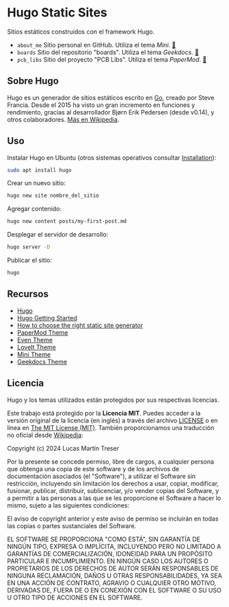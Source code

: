 # Hugo Static Sites

Sitios estáticos construidos con el framework Hugo.

- `about_me` Sitio personal en GitHub. Utiliza el tema *Mini*. [🔗](https://lmtreser.github.io/)
- `boards` Sitio del repositorio "boards". Utiliza el tema *Geekdocs*. [🔗](https://lmtreser.github.io/boards/)
- `pcb_libs` Sitio del proyecto "PCB Libs". Utiliza el tema *PaperMod*. [🔗](https://lmtreser.github.io/pcb_libs/)

## Sobre Hugo

Hugo es un generador de sitios estáticos escrito en [Go](https://go.dev/), creado por Steve Francia. Desde el 2015 ha visto un gran incremento en funciones y rendimiento, gracias al desarrollador Bjørn Erik Pedersen (desde v0.14), y otros colaboradores. [Más en Wikipedia](https://es.m.wikipedia.org/wiki/Hugo_(software)).

## Uso

Instalar Hugo en Ubuntu (otros sistemas operativos consultar [Installation](https://gohugo.io/installation/)):

```bash
sudo apt install hugo
```

Crear un nuevo sitio:

```bash
hugo new site nombre_del_sitio
```

Agregar contenido:

```bash
hugo new content posts/my-first-post.md
```

Desplegar el servidor de desarrollo:

```bash
hugo server -D
```

Publicar el sitio:

```bash
hugo
```


## Recursos

- [Hugo](https://gohugo.io/)
- [Hugo Getting Started](https://gohugo.io/getting-started/quick-start/)
- [How to choose the right static site generator](https://about.gitlab.com/blog/2022/04/18/comparing-static-site-generators/)
- [PaperMod Theme](https://adityatelange.github.io/hugo-PaperMod)
- [Even Theme](https://hugo-theme-even.netlify.app/)
- [LoveIt Theme](https://hugoloveit.com/)
- [Mini Theme](https://nodejh.com/hugo-theme-mini/)
- [Geekdocs Theme](https://geekdocs.de/)

## Licencia

Hugo y los temas utilizados están protegidos por sus respectivas licencias. 

Este trabajo está protegido por la **Licencia MIT**. Puedes acceder a la versión original de la licencia (en inglés) a través del archivo [LICENSE](./LICENSE) o en línea en [The MIT License (MIT)](https://mit-license.org/). También proporcionamos una traducción no oficial desde [Wikipedia](https://es.m.wikipedia.org/wiki/Licencia_MIT#La_licencia):

Copyright (c) 2024 Lucas Martín Treser

Por la presente se concede permiso, libre de cargos, a cualquier persona que obtenga una copia de este software y de los archivos de documentación asociados (el "Software"), a utilizar el Software sin restricción, incluyendo sin limitación los derechos a usar, copiar, modificar, fusionar, publicar, distribuir, sublicenciar, y/o vender copias del Software, y a permitir a las personas a las que se les proporcione el Software a hacer lo mismo, sujeto a las siguientes condiciones:

El aviso de copyright anterior y este aviso de permiso se incluirán en todas las copias o partes sustanciales del Software.

EL SOFTWARE SE PROPORCIONA "COMO ESTÁ", SIN GARANTÍA DE NINGÚN TIPO, EXPRESA O IMPLÍCITA, INCLUYENDO PERO NO LIMITADO A GARANTÍAS DE COMERCIALIZACIÓN, IDONEIDAD PARA UN PROPÓSITO PARTICULAR E INCUMPLIMIENTO. EN NINGÚN CASO LOS AUTORES O PROPIETARIOS DE LOS DERECHOS DE AUTOR SERÁN RESPONSABLES DE NINGUNA RECLAMACIÓN, DAÑOS U OTRAS RESPONSABILIDADES, YA SEA EN UNA ACCIÓN DE CONTRATO, AGRAVIO O CUALQUIER OTRO MOTIVO, DERIVADAS DE, FUERA DE O EN CONEXIÓN CON EL SOFTWARE O SU USO U OTRO TIPO DE ACCIONES EN EL SOFTWARE.
